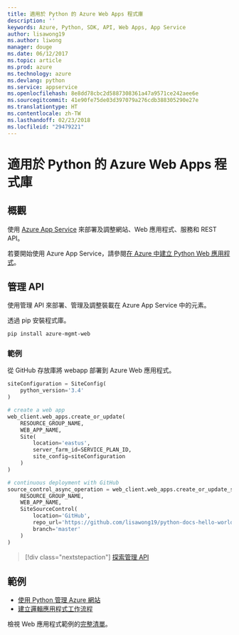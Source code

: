 ```yaml
---
title: 適用於 Python 的 Azure Web Apps 程式庫
description: ''
keywords: Azure, Python, SDK, API, Web Apps, App Service
author: lisawong19
ms.author: liwong
manager: douge
ms.date: 06/12/2017
ms.topic: article
ms.prod: azure
ms.technology: azure
ms.devlang: python
ms.service: appservice
ms.openlocfilehash: 8e8dd78cbc2d5887308361a47a9571ce242aee6e
ms.sourcegitcommit: 41e90fe75de03d397079a276cdb388305290e27e
ms.translationtype: HT
ms.contentlocale: zh-TW
ms.lasthandoff: 02/23/2018
ms.locfileid: "29479221"
---
```

# <a name="azure-web-apps-libraries-for-python"></a>適用於 Python 的 Azure Web Apps 程式庫

## <a name="overview"></a>概觀

使用 [Azure App Service](/azure/app-service) 來部署及調整網站、Web 應用程式、服務和 REST API。

若要開始使用 Azure App Service，請參閱[在 Azure 中建立 Python Web 應用程式](/azure/app-service-web/app-service-web-get-started-python)。

## <a name="management-api"></a>管理 API

使用管理 API 來部署、管理及調整裝載在 Azure App Service 中的元素。

透過 pip 安裝程式庫。

```bash
pip install azure-mgmt-web
```

### <a name="example"></a>範例

從 GitHub 存放庫將 webapp 部署到 Azure Web 應用程式。

```python
siteConfiguration = SiteConfig(
    python_version='3.4'
)

# create a web app
web_client.web_apps.create_or_update(
    RESOURCE_GROUP_NAME,
    WEB_APP_NAME,
    Site(
        location='eastus',
        server_farm_id=SERVICE_PLAN_ID,
        site_config=siteConfiguration
    )
)

# continuous deployment with GitHub
source_control_async_operation = web_client.web_apps.create_or_update_source_control(
    RESOURCE_GROUP_NAME,
    WEB_APP_NAME,
    SiteSourceControl(
        location='GitHub',
        repo_url='https://github.com/lisawong19/python-docs-hello-world',
        branch='master'
    )
)
```
> [!div class="nextstepaction"]
> [探索管理 API](/python/api/overview/azure/webapps/management)

## <a name="samples"></a>範例 

* [使用 Python 管理 Azure 網站][1]
* [建立邏輯應用程式工作流程][2]
 
檢視 Web 應用程式範例的[完整清單](https://azure.microsoft.com/en-us/resources/samples/?platform=python&term=web-app)。

[1]: https://azure.microsoft.com/resources/samples/app-service-web-python-manage
[2]: ../docs-ref-conceptual/python-sdk-azure-samples-logic-app-workflow.md